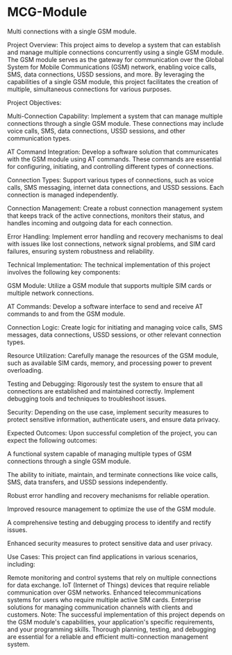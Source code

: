 # MCG-Module
Multi connections with a single GSM module.

Project Overview:
This project aims to develop a system that can establish and manage multiple connections concurrently using a single GSM module. The GSM module serves as the gateway for communication over the Global System for Mobile Communications (GSM) network, enabling voice calls, SMS, data connections, USSD sessions, and more. By leveraging the capabilities of a single GSM module, this project facilitates the creation of multiple, simultaneous connections for various purposes.

Project Objectives:

Multi-Connection Capability: Implement a system that can manage multiple connections through a single GSM module. These connections may include voice calls, SMS, data connections, USSD sessions, and other communication types.

AT Command Integration: Develop a software solution that communicates with the GSM module using AT commands. These commands are essential for configuring, initiating, and controlling different types of connections.

Connection Types: Support various types of connections, such as voice calls, SMS messaging, internet data connections, and USSD sessions. Each connection is managed independently.

Connection Management: Create a robust connection management system that keeps track of the active connections, monitors their status, and handles incoming and outgoing data for each connection.

Error Handling: Implement error handling and recovery mechanisms to deal with issues like lost connections, network signal problems, and SIM card failures, ensuring system robustness and reliability.

Technical Implementation:
The technical implementation of this project involves the following key components:

GSM Module: Utilize a GSM module that supports multiple SIM cards or multiple network connections.

AT Commands: Develop a software interface to send and receive AT commands to and from the GSM module.

Connection Logic: Create logic for initiating and managing voice calls, SMS messages, data connections, USSD sessions, or other relevant connection types.

Resource Utilization: Carefully manage the resources of the GSM module, such as available SIM cards, memory, and processing power to prevent overloading.

Testing and Debugging: Rigorously test the system to ensure that all connections are established and maintained correctly. Implement debugging tools and techniques to troubleshoot issues.

Security: Depending on the use case, implement security measures to protect sensitive information, authenticate users, and ensure data privacy.

Expected Outcomes:
Upon successful completion of the project, you can expect the following outcomes:

A functional system capable of managing multiple types of GSM connections through a single GSM module.

The ability to initiate, maintain, and terminate connections like voice calls, SMS, data transfers, and USSD sessions independently.

Robust error handling and recovery mechanisms for reliable operation.

Improved resource management to optimize the use of the GSM module.

A comprehensive testing and debugging process to identify and rectify issues.

Enhanced security measures to protect sensitive data and user privacy.

Use Cases:
This project can find applications in various scenarios, including:

Remote monitoring and control systems that rely on multiple connections for data exchange.
IoT (Internet of Things) devices that require reliable communication over GSM networks.
Enhanced telecommunications systems for users who require multiple active SIM cards.
Enterprise solutions for managing communication channels with clients and customers.
Note: The successful implementation of this project depends on the GSM module's capabilities, your application's specific requirements, and your programming skills. Thorough planning, testing, and debugging are essential for a reliable and efficient multi-connection management system.
